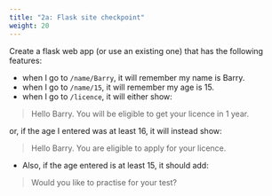 ```yaml
---
title: "2a: Flask site checkpoint"
weight: 20
---
```

Create a flask web app (or use an existing one) that has the following features:

- when I go to `/name/Barry`, it will remember my name is Barry.
- when I go to `/name/15`, it will remember my age is 15.
- when I go to `/licence`, it will either show:
> Hello Barry. You will be eligible to get your licence in 1 year.

or, if the age I entered was at least 16, it will instead show:
> Hello Barry. You are eligible to apply for your licence. 

- Also, if the age entered is at least 15, it should add:
> Would you like to practise for your test?
